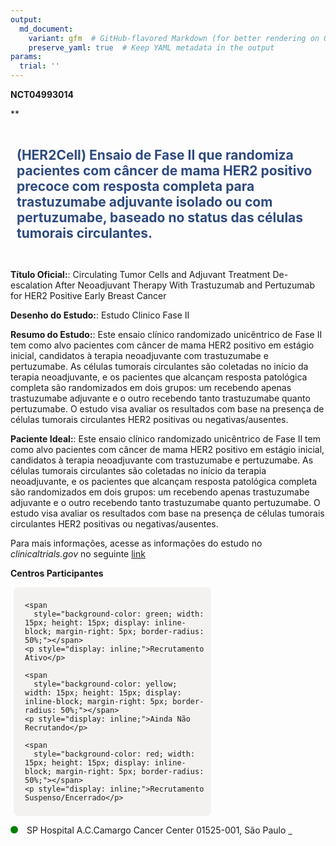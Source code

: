 ```yaml
---
output: 
  md_document:
    variant: gfm  # GitHub-flavored Markdown (for better rendering on GitHub)
    preserve_yaml: true  # Keep YAML metadata in the output
params:
  trial: ''
---
```


**NCT04993014**

\*\*

<div style="padding: 10px; font-size: 1.50em; font-weight: bold; color: #2E4A7F; text-align: left">

(HER2Cell) Ensaio de Fase II que randomiza pacientes com câncer de mama
HER2 positivo precoce com resposta completa para trastuzumabe adjuvante
isolado ou com pertuzumabe, baseado no status das células tumorais
circulantes.

</div>

**Título Oficial:**: Circulating Tumor Cells and Adjuvant Treatment
De-escalation After Neoadjuvant Therapy With Trastuzumab and Pertuzumab
for HER2 Positive Early Breast Cancer

**Desenho do Estudo:**: Estudo Clinico Fase II

**Resumo do Estudo:**: Este ensaio clínico randomizado unicêntrico de
Fase II tem como alvo pacientes com câncer de mama HER2 positivo em
estágio inicial, candidatos à terapia neoadjuvante com trastuzumabe e
pertuzumabe. As células tumorais circulantes são coletadas no início da
terapia neoadjuvante, e os pacientes que alcançam resposta patológica
completa são randomizados em dois grupos: um recebendo apenas
trastuzumabe adjuvante e o outro recebendo tanto trastuzumabe quanto
pertuzumabe. O estudo visa avaliar os resultados com base na presença de
células tumorais circulantes HER2 positivas ou negativas/ausentes.

**Paciente Ideal:**: Este ensaio clínico randomizado unicêntrico de Fase
II tem como alvo pacientes com câncer de mama HER2 positivo em estágio
inicial, candidatos à terapia neoadjuvante com trastuzumabe e
pertuzumabe. As células tumorais circulantes são coletadas no início da
terapia neoadjuvante, e os pacientes que alcançam resposta patológica
completa são randomizados em dois grupos: um recebendo apenas
trastuzumabe adjuvante e o outro recebendo tanto trastuzumabe quanto
pertuzumabe. O estudo visa avaliar os resultados com base na presença de
células tumorais circulantes HER2 positivas ou negativas/ausentes.

Para mais informações, acesse as informações do estudo no
*clinicaltrials.gov* no seguinte
[link](https://clinicaltrials.gov/ct2/show/NCT04993014)

**Centros Participantes**

<div style="margin-bottom: 8px; margin-left: 5px; padding: 8px; max-width: 300px; background-color: #f3f2f1; border-radius: 8px;">

<div style="margin-left: 10px;">

    <span 
      style="background-color: green; width: 15px; height: 15px; display: inline-block; margin-right: 5px; border-radius: 50%;"></span>
    <p style="display: inline;">Recrutamento Ativo</p>

</div>

<div style="margin-left: 10px;">

    <span 
      style="background-color: yellow; width: 15px; height: 15px; display: inline-block; margin-right: 5px; border-radius: 50%;"></span>
    <p style="display: inline;">Ainda Não Recrutando</p>

</div>

<div style="margin-left: 10px;">

    <span 
      style="background-color: red; width: 15px; height: 15px; display: inline-block; margin-right: 5px; border-radius: 50%;"></span>
    <p style="display: inline;">Recrutamento Suspenso/Encerrado</p>

</div>

</div>

<span style="display: inline-block; width: 12px; height: 12px; border-radius: 50%; margin-right: 10px; padding-bottom: 0px; background-color: green;"></span>
SP Hospital A.C.Camargo Cancer Center 01525-001, São Paulo
<span style="color: #2E4A7F; text-decoration: none; font-weight: 500; font-size: 0.8">[REPORTAR
ERRO](https://flazar.shinyapps.io/formsapp?study_nct_id=NCT04993014&location_id=ACCAMARGOCANCERCENTERSAOPAULO01525001BRAZIL&location_full_name=Hospital%20A.C.Camargo%20Cancer%20Center%2C%2001525-001%2C%20S%C3%A3o%20Paulo&form_type=Reportar%20Erro)</span>
